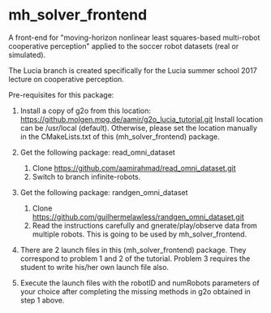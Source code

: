 # mh_solver_frontend

A front-end for "moving-horizon nonlinear least squares-based multi-robot cooperative perception" applied to the soccer robot datasets (real or simulated). 

The Lucia branch is created specifically for the Lucia summer school 2017 lecture on cooperative perception. 

Pre-requisites for this package:

1. Install a copy of g2o from this location: https://github.molgen.mpg.de/aamir/g2o_lucia_tutorial.git
   Install location can be /usr/local (default). Otherwise, please set the location manually in the CMakeLists.txt of this (mh_solver_frontend) package.
2. Get the following package: read_omni_dataset
   1. Clone https://github.com/aamirahmad/read_omni_dataset.git
   2. Switch to branch infinite-robots.
3. Get the following package: randgen_omni_dataset
   1. Clone https://github.com/guilhermelawless/randgen_omni_dataset.git
   3. Read the instructions carefully and gnerate/play/observe data from multiple robots. This is going to be used by mh_solver_frontend.
4. There are 2 launch files in this (mh_solver_frontend) package. They correspond to problem 1 and 2 of the tutorial. Problem 3 requires the student to write his/her own launch file also.

5. Execute the launch files with the robotID and numRobots parameters of your choice after completing the missing methods in g2o obtained in step 1 above.